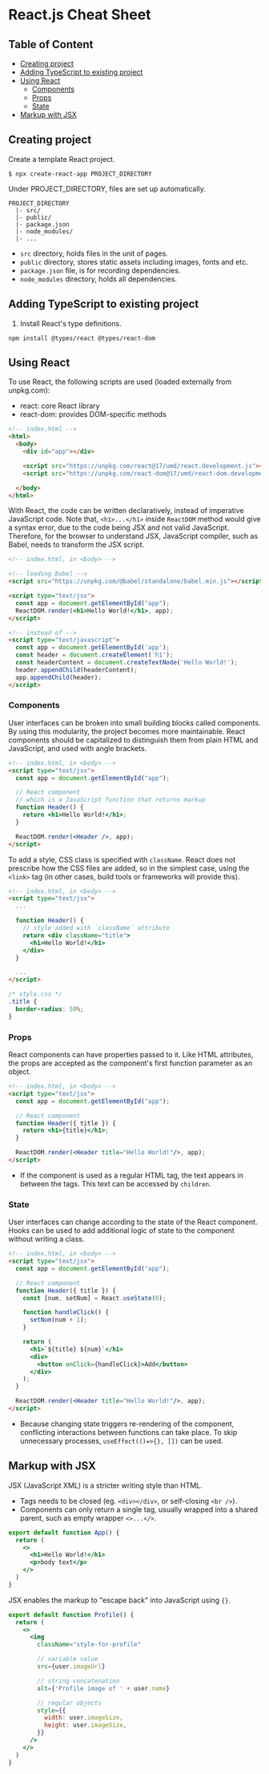 # React.js Cheat Sheet <!-- omit in toc -->

## Table of Content <!-- omit in toc -->
- [Creating project](#creating-project)
- [Adding TypeScript to existing project](#adding-typescript-to-existing-project)
- [Using React](#using-react)
  - [Components](#components)
  - [Props](#props)
  - [State](#state)
- [Markup with JSX](#markup-with-jsx)

## Creating project
Create a template React project.
```
$ npx create-react-app PROJECT_DIRECTORY
```
Under PROJECT_DIRECTORY, files are set up automatically.
```
PROJECT_DIRECTORY
  |- src/
  |- public/
  |- package.json
  |- node_modules/
  |- ...
```
- `src` directory, holds files in the unit of pages.
- `public` directory, stores static assets including images, fonts and etc.
- `package.json` file, is for recording dependencies.
- `node_modules` directory, holds all dependencies.

## Adding TypeScript to existing project
1. Install React's type definitions.
```
npm install @types/react @types/react-dom
```

## Using React
To use React, the following scripts are used (loaded externally from unpkg.com):
- react: core React library
- react-dom: provides DOM-specific methods
```html
<!-- index.html -->
<html>
  <body>
    <div id="app"></div>

    <script src="https://unpkg.com/react@17/umd/react.development.js"></script>
    <script src="https://unpkg.com/react-dom@17/umd/react-dom.development.js"></script>

  </body>
</html>
```

With React, the code can be written declaratively, instead of imperative JavaScript code. Note that, `<h1>...</h1>` inside `ReactDOM` method would give a syntax error, due to the code being JSX and not valid JavaScript. Therefore, for the browser to understand JSX, JavaScript compiler, such as Babel, needs to transform the JSX script.
```html
<!-- index.html, in <body> -->

<!-- loading Babel -->
<script src="https://unpkg.com/@babel/standalone/babel.min.js"></script>

<script type="text/jsx">
  const app = document.getElementById("app");
  ReactDOM.render(<h1>Hello World!</h1>, app);
</script>

<!-- instead of -->
<script type="text/javascript">
  const app = document.getElementById('app');
  const header = document.createElement('h1');
  const headerContent = document.createTextNode('Hello World!');
  header.appendChild(headerContent);
  app.appendChild(header);
</script>
```

### Components
User interfaces can be broken into small building blocks called components. By using this modularity, the project becomes more maintainable. React components should be capitalized to distinguish them from plain HTML and JavaScript, and used with angle brackets.
```html
<!-- index.html, in <body> -->
<script type="text/jsx">
  const app = document.getElementById("app");

  // React component
  // which is a JavaScript function that returns markup
  function Header() {
    return <h1>Hello World!</h1>;
  }

  ReactDOM.render(<Header />, app);
</script>
```

To add a style, CSS class is specified with `className`. React does not prescribe how the CSS files are added, so in the simplest case, using the `<link>` tag (in other cases, build tools or frameworks will provide this).
```html
<!-- index.html, in <body> -->
<script type="text/jsx">
  ...

  function Header() {
    // style added with `className` attribute
    return <div className="title">
      <h1>Hello World!</h1>
    </div>
  }

  ...
</script>
```
```css
/* style.css */
.title {
  border-radius: 50%;
}
```

### Props
React components can have properties passed to it. Like HTML attributes, the props are accepted as the component's first function parameter as an object.
```html
<!-- index.html, in <body> -->
<script type="text/jsx">
  const app = document.getElementById("app");

  // React component
  function Header({ title }) {
    return <h1>{title}</h1>;
  }

  ReactDOM.render(<Header title="Hello World!"/>, app);
</script>
```
- If the component is used as a regular HTML tag, the text appears in between the tags. This text can be accessed by `children`.

### State
User interfaces can change according to the state of the React component. Hooks can be used to add additional logic of state to the component without writing a class.
```html
<!-- index.html, in <body> -->
<script type="text/jsx">
  const app = document.getElementById("app");

  // React component
  function Header({ title }) {
    const [num, setNum] = React.useState(0);

    function handleClick() {
      setNum(num + 1);
    }

    return (
      <h1>`${title} ${num}`</h1>
      <div>
        <button onClick={handleClick}>Add</button>
      </div>
    );
  }

  ReactDOM.render(<Header title="Hello World!"/>, app);
</script>
```
- Because changing state triggers re-rendering of the component, conflicting interactions between functions can take place. To skip unnecessary processes, `useEffect(()=>{}, [])` can be used.

## Markup with JSX
JSX (JavaScript XML) is a stricter writing style than HTML.
- Tags needs to be closed (eg. `<div></div>`, or self-closing `<br />`).
- Components can only return a single tag, usually wrapped into a shared parent, such as empty wrapper `<>...</>`.
```jsx
export default function App() {
  return (
    <>
      <h1>Hello World!</h1>
      <p>body text</p>
    </>
  )
}
```

JSX enables the markup to "escape back" into JavaScript using `{}`.
```jsx
export default function Profile() {
  return (
    <>
      <img
        className="style-for-profile"

        // variable value
        src={user.imageUrl}

        // string concatenation
        alt={'Profile image of ' + user.name}

        // regular objects
        style={{
          width: user.imageSize,
          height: user.imageSize,
        }}
      />
    </>
  )
}
```

